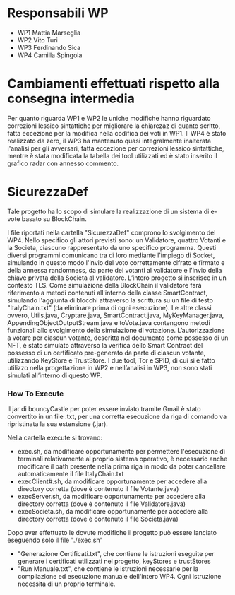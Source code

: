 # Responsabili WP 

- WP1 Mattia Marseglia
- WP2 Vito Turi
- WP3 Ferdinando Sica
- WP4 Camilla Spingola

# Cambiamenti effettuati rispetto alla consegna intermedia

Per quanto riguarda WP1 e WP2 le uniche modifiche hanno riguardato correzioni lessico sintattiche per migliorare la chiarezaz di quanto scritto, fatta eccezione per la modifica nella codifica dei voti in WP1. Il WP4 è stato realizzato da zero, il WP3 ha mantenuto quasi integralmente inalterata l'analisi per gli avversari, fatta eccezione per correzioni lessico sintattiche, mentre è stata modificata la tabella dei tool utilizzati ed è stato inserito il grafico radar con annesso commento. 

# SicurezzaDef

Tale progetto ha lo scopo di simulare la realizzazione di un sistema di e-vote basato su BlockChain.

I file riportati nella cartella "SicurezzaDef" comprono lo svolgimento del WP4. Nello specifico gli attori previsti sono: un Validatore, quattro Votanti e la Societa, ciascuno rappresentato da uno specifico programma. Questi diversi programmi comunicano tra di loro mediante l'impiego di Socket, simulando in questo modo l'invio del voto correttamente cifrato e firmato e della annessa randomness, da parte dei votanti al validatore e l'invio della chiave privata della Societa al validatore.
L’intero progetto si inserisce in un contesto TLS.
Come simulazione della BlockChain il validatore farà riferimento a metodi contenuti all'interno della classe SmartContract, simulando l'aggiunta di blocchi attraverso la scrittura su un file di testo "ItalyChain.txt" (da eliminare prima di ogni esecuzione).
Le altre classi ovvero, Utils.java, Cryptare.java, SmartContract.java, MyKeyManager.java, AppendingObjectOutputStream.java e toVote.java contengono metodi funzionali allo svolgimento della simulazione di votazione.
L’autorizzazione a votare per ciascun votante, descritta nel documento come possesso di un NFT, è stato simulato attraverso la verifica dello Smart Contract del possesso di un certificato pre-generato da parte di ciascun votante, utilizzando KeyStore e TrustStore.
I due tool, Tor e SPID, di cui si è fatto utilizzo nella progettazione in WP2 e nell’analisi in WP3, non sono stati simulati all’interno di questo WP.

### How To Execute

Il jar di bouncyCastle per poter essere inviato tramite Gmail è stato convertito in un file .txt, per una corretta esecuzione da riga di comando va ripristinata la sua estensione (.jar).

Nella cartella execute si trovano:

- exec.sh, da modificare opportunamente per permettere l'esecuzione di terminali relativamente al proprio sistema operativo, è necessario anche modificare il path presente nella prima riga in modo da poter cancellare automaticamente il file ItalyChain.txt
- execClient#.sh, da modificare opportunamente per accedere alla directory corretta (dove è contenuto il file Votante.java)
- execServer.sh, da modificare opportunamente per accedere alla directory corretta (dove è contenuto il file Validatore.java)
- execSocieta.sh, da modificare opportunamente per accedere alla directory corretta (dove è contenuto il file Societa.java)

Dopo aver effettuato le dovute modifiche il progetto può essere lanciato eseguendo solo il file "./exec.sh"

- "Generazione Certificati.txt", che contiene le istruzioni eseguite per generare i certificati utilizzati nel progetto, keyStores e trustStores
- "Run Manuale.txt", che contiene le istruzioni necessarie per la compilazione ed esecuzione manuale dell'intero WP4. Ogni istruzione necessita di un proprio terminale.
